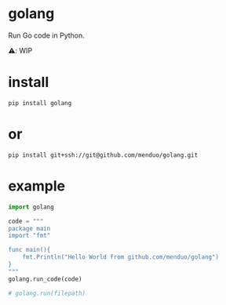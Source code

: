 # golang

Run Go code in Python.

⚠️: WIP

# install

```shell
pip install golang
```

# or

```shell
pip install git+ssh://git@github.com/menduo/golang.git
```

# example

```python
import golang

code = """
package main
import "fmt"

func main(){
    fmt.Println("Hello World from github.com/menduo/golang")
}
"""
golang.run_code(code)

# golang.run(filepath)
```